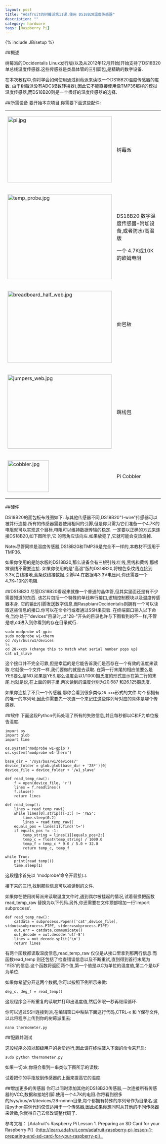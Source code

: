 ```yaml
---
layout: post
title: "Adafruit的树莓派第11课.使用 DS18B20温度传感器"
description: ""
category: hardware 
tags: [Raspberry Pi]
---
```

{% include JB/setup %}

##概述

树莓派的Occidentalis Linux发行版(以及从2012年12月开始)开始支持了DS18B20单总线温度传感器.这些传感器是类晶体管的三引脚包,是精确的数字设备.

在本次教程中,你将学会如何使用通过树莓派来读取一个DS18B20温度传感器的度数. 由于树莓派没有ADC(模数转换器),因此它不能直接使用像TMP36那样的模拟温度传感器,而DS18B20则是一个很好的温度传感器的选择.

##所需设备
要开始本次项目,你需要下面这些配件:

<table class="editor-table">
      <tbody>
<tr>
<td class="3776-asset image-cell"><p class="row-fluid table-image"><a href="http://learn.adafruit.com/assets/3776"><img class="3776-asset" src="http://learn.adafruit.com/system/assets/assets/000/003/776/medium640/pi.jpg?1359394260" alt="pi.jpg" width="337" height="213"></a></p></td>
<td>树莓派</td>
</tr>
<tr>
<td class="3777-asset image-cell"><p class="row-fluid table-image"><a href="http://learn.adafruit.com/assets/3777"><img class="3777-asset" src="http://learn.adafruit.com/system/assets/assets/000/003/777/medium640/temp_probe.jpg?1359394309" alt="temp_probe.jpg" width="337" height="274"></a></p></td>
<td>
<p>DS18B20 数字温度传感器+附加设备,或者防水/高温版</p>
<p>一个 4.7K或10K的欧姆电阻</p>
</td>
</tr>
<tr>
<td class="3778-asset image-cell"><p class="row-fluid table-image"><a href="http://learn.adafruit.com/assets/3778"><img class="3778-asset" src="http://learn.adafruit.com/system/assets/assets/000/003/778/medium640/breadboard_half_web.jpg?1359394337" alt="breadboard_half_web.jpg" width="337" height="232"></a></p></td>
<td>面包板<br><br>
</td>
</tr>
<tr>
<td class="3779-asset image-cell"><p class="row-fluid table-image"><a href="http://learn.adafruit.com/assets/3779"><img class="3779-asset" src="http://learn.adafruit.com/system/assets/assets/000/003/779/medium640/jumpers_web.jpg?1359394357" alt="jumpers_web.jpg" width="337" height="239"></a></p></td>
<td>跳线包</td>
</tr>
<tr>
<td class="3780-asset image-cell"><p class="row-fluid table-image"><a href="http://learn.adafruit.com/assets/3780"><img class="3780-asset" src="http://learn.adafruit.com/system/assets/assets/000/003/780/medium640/cobbler.jpg?1359394371" alt="cobbler.jpg" width="133" height="102"></a></p></td>
<td>Pi Cobbler</td>
</tr>
</tbody>
        </table>


##硬件

DS18B20的面包板布线图如下:
与其他传感器不同,DS18B20"1-wire"传感器可以被并行连接.所有的传感器需要使用相同的引脚,但是你只需为它们准备一个4.7K的电阻就可以实现这个目标,电阻可以维持数据传输的稳定.
一定要以正确的方式来连接DS18B20,如下图所示,它 的弯角应该向左.如果放犯了,它就可能会变热烧掉.

Note:尽管同样是温度传感器,DS18B20和TMP36是完全不一样的,本教材不适用于TMP36.

如果你使用的是防水版的DS18B20,那么设备会有三根引线:红线,黑线和黄线.那根裸铜线不需要连接.
如果你使用的是"高温"版的DS18B20,将橙色条纹线连接到3.3V,白线接地,蓝条纹线接数据,引脚#4.在数据与3.3V电压间,你还需要一个4.7K~10K的电阻.



##DS18B20
尽管DS18B20看起来就像一个普通的晶体管,但其实里面还是有不少需要知道的东西.
该芯片包括一个特殊的单线串行接口,逻辑控制模块以及温度传感器本身.
它的输出引脚发送数字信息,而Raspbian/Occidentalis则拥有一个可以读取这些信息的接口.你可以在命令行或者通过SSH来实验.
在终端窗口输入以下命令,当你处于"devices"目录时,以"28-"开头的目录也许与下图看到的不一样,不管是啥,cd进入到你看到的存在目录就行.

	sudo modprobe w1-gpio
	sudo modprobe w1-therm
	cd /sys/bus/w1/devices
	ls
	cd 28-xxxx (change this to match what serial number pops up)
	cat w1_slave


这个接口并不完全可靠,但是幸运的是它能告诉我们是否存在一个有效的温度来读取.它就像一个文件一样,我们要做的就是去读取.
在第一行末尾的相应值要么是YES要么是NO.如果是YES,那么温度会以1/1000摄氏度的形式显示在第二行的末尾.也就是说,在上面的例子里,两次读到的温度分别为20.687 和26.125摄氏度.

如果你连接了不只一个传感器,那你会看到很多类似`28-xxx`形式的文件.每个都拥有的唯一的序列号,因此你需要先一次连一个来记住这些序列号对应的具体是哪个传感器.

##软件
下面这段Python代码处理了所有的失败信息,并且每秒都以C和F为单位报告温度.

	import os
	import glob
	import time
	
	os.system('modprobe w1-gpio')
	os.system('modprobe w1-therm')
	
	base_dir = '/sys/bus/w1/devices/'
	device_folder = glob.glob(base_dir + '28*')[0]
	device_file = device_folder + '/w1_slave'
	
	def read_temp_raw():
	    f = open(device_file, 'r')
	    lines = f.readlines()
	    f.close()
	    return lines
	
	def read_temp():
	    lines = read_temp_raw()
	    while lines[0].strip()[-3:] != 'YES':
	        time.sleep(0.2)
	        lines = read_temp_raw()
	    equals_pos = lines[1].find('t=')
	    if equals_pos != -1:
	        temp_string = lines[1][equals_pos+2:]
	        temp_c = float(temp_string) / 1000.0
	        temp_f = temp_c * 9.0 / 5.0 + 32.0
	        return temp_c, temp_f
		
	while True:
		print(read_temp())	
		time.sleep(1)
		
这段程序首先以 'modprobe'命令开启接口.

接下来的三行,找到那些信息可以被读到的文件.

如果你在使用树莓派来读取温度文件时,遇到偶尔被挂起的情况,试着替换把函数read_temp_raw 替换为以下代码.另外,你还需要在文件顶部增加一行'import subprocess'.

	def read_temp_raw():
		catdata = subprocess.Popen(['cat',device_file], stdout=subprocess.PIPE, stderr=subprocess.PIPE)
		out,err = catdata.communicate()
		out_decode = out.decode('utf-8')
		lines = out_decode.split('\n')
		return lines
	
有两个函数都读取温度信息,read_temp_raw 仅仅是从接口里拿到那两行信息.而函数read_temp 则还包括了检查错误信息以及不断重试,直到得到首行末尾为 'YES'的信息.这个函数将返回两个值,第一个值是以C为单位的温度值,第二个是以F为单位.

如果你希望分开这两个数据,你可以按照下例所示来做:

	deg_c, deg_f = read_temp()


这段程序会不断重复的读取并打印出温度值,然后休眠一秒再继续循环.

你可以通过SSH连接到派,在编辑窗口中粘贴下面这行代码,CTRL-x 和 Y保存文件,以此将程序上传到你的树莓派里去:

	nano thermometer.py


##配置并测试

这段程序必须以超级用户的身份运行,因此请在终端敲入下面的命令来开启:

	sudo python thermometer.py

如果一切ok,你将会看到一串类似下图所示的读数:


试着把你的手指放到传感器的上面来提高它的温度.

##增加更多的传感器
你可以同时添加其他的DS18B20传感器,一次连接所有传感器的VCC,数据和接地引脚.使用一个4.7K的电阻.你将看到很多的/sys/bus/w1/devices/28-nnnnn目录,每个都拥有特殊的序列号作为目录名.这段python实例代码仅仅适用于一个传感器,因此如果你想同时从其他的不同传感器来读数,你就得自己去修改调整代码了.


参考文档：
[Adafruit's Raspberry Pi Lesson 1. Preparing an SD Card for your Raspberry Pi]（http://learn.adafruit.com/adafruit-raspberry-pi-lesson-1-preparing-and-sd-card-for-your-raspberry-pi）

